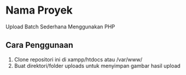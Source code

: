 # Nama Proyek

Upload Batch Sederhana Menggunakan PHP

## Cara Penggunaan

1. Clone repositori ini di xampp/htdocs atau /var/www/
2. Buat direktori/folder uploads untuk menyimpan gambar hasil upload
